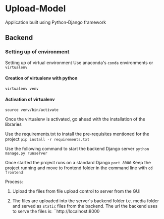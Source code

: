 # Upload-Model
Application built using Python-Django framework

## Backend

### Setting up of environment

Setting up of virtual environment
Use anaconda's `conda` environments or `virtualenv`

#### Creation of virtualenv with python

`virtualenv venv`

#### Activation of virtualenv

`source venv/bin/activate`

Once the virtualenv is activated, go ahead with the installation of the libraries

Use the requirements.txt to install the pre-requisites mentioned for the project
`pip install -r requirements.txt`

Use the following command to start the backend Django server
`python manage.py runserver`

Once started the project runs on a standard Django `port 8000` Keep the project running and move to frontend folder in the command line with `cd frontend`

Process:

1. Upload the files from file upload control to server from the GUI

2. The files are uploaded into the server's backend folder i.e. media folder and served as `static` files from the backend.
   The url the backend uses to serve the files is: ``http://localhost:8000
